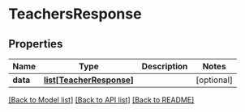 # TeachersResponse

## Properties
Name | Type | Description | Notes
------------ | ------------- | ------------- | -------------
**data** | [**list[TeacherResponse]**](TeacherResponse.md) |  | [optional] 

[[Back to Model list]](README.md#documentation-for-models) [[Back to API list]](README.md#documentation-for-api-endpoints) [[Back to README]](README.md)


